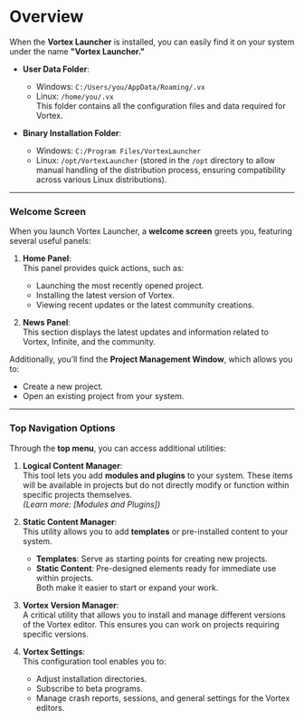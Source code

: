 # Overview

When the **Vortex Launcher** is installed, you can easily find it on your system under the name **"Vortex Launcher."**

- **User Data Folder**:  
  - Windows: `C:/Users/you/AppData/Roaming/.vx`  
  - Linux: `/home/you/.vx`  
  This folder contains all the configuration files and data required for Vortex.

- **Binary Installation Folder**:  
  - Windows: `C:/Program Files/VortexLauncher`  
  - Linux: `/opt/VortexLauncher` (stored in the `/opt` directory to allow manual handling of the distribution process, ensuring compatibility across various Linux distributions).

---

### Welcome Screen

When you launch Vortex Launcher, a **welcome screen** greets you, featuring several useful panels:

1. **Home Panel**:  
   This panel provides quick actions, such as:
   - Launching the most recently opened project.  
   - Installing the latest version of Vortex.  
   - Viewing recent updates or the latest community creations.

2. **News Panel**:  
   This section displays the latest updates and information related to Vortex, Infinite, and the community.

Additionally, you’ll find the **Project Management Window**, which allows you to:  
- Create a new project.  
- Open an existing project from your system.

---

### Top Navigation Options

Through the **top menu**, you can access additional utilities:

1. **Logical Content Manager**:  
   This tool lets you add **modules and plugins** to your system. These items will be available in projects but do not directly modify or function within specific projects themselves.  
   *(Learn more: [Modules and Plugins])*

2. **Static Content Manager**:  
   This utility allows you to add **templates** or pre-installed content to your system.  
   - **Templates**: Serve as starting points for creating new projects.  
   - **Static Content**: Pre-designed elements ready for immediate use within projects.  
   Both make it easier to start or expand your work.

3. **Vortex Version Manager**:  
   A critical utility that allows you to install and manage different versions of the Vortex editor. This ensures you can work on projects requiring specific versions.

4. **Vortex Settings**:  
   This configuration tool enables you to:
   - Adjust installation directories.  
   - Subscribe to beta programs.  
   - Manage crash reports, sessions, and general settings for the Vortex editors.
